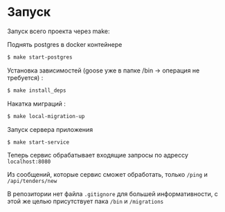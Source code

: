 # Запуск
Запуск  всего проекта через make:

Поднять postgres в docker контейнере
```sh
$ make start-postgres
```
Установка зависимостей (goose уже в папке /bin -> операция не требуется) :
```sh
$ make install_deps
```
Накатка миграций :
```sh
$ make local-migration-up
```
Запуск сервера приложения
```sh
$ make start-service
```
Теперь сервис обрабатывает входящие запросы по адрессу `localhost:8080`

Из сообщений, которые сервис сможет обработать, только `/ping` и `/api/tenders/new` 

В репозитории нет файла `.gitignore` для большей информативности, с этой же целью присутствует пака `/bin` и `/migrations`

